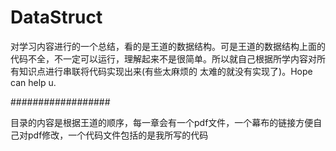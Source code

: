# DataStruct
对学习内容进行的一个总结，看的是王道的数据结构。可是王道的数据结构上面的代码不全，不一定可以运行，理解起来不是很简单。所以就自己根据所学内容对所有知识点进行串联将代码实现出来(有些太麻烦的 太难的就没有实现了)。Hope can help u.

##################

目录的内容是根据王道的顺序，每一章会有一个pdf文件，一个幕布的链接方便自己对pdf修改，一个代码文件包括的是我所写的代码